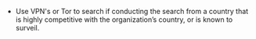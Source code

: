 
  * Use VPN's or Tor to search if conducting the search from a country that is highly competitive with the organization’s country, or is known to surveil.
